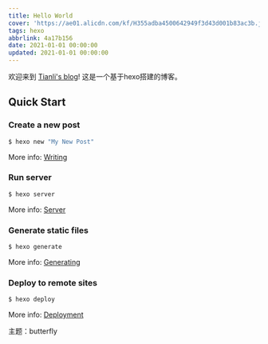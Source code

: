 ```yaml
---
title: Hello World
cover: 'https://ae01.alicdn.com/kf/H355adba4500642949f3d43d001b83ac3b.jpg'
tags: hexo
abbrlink: 4a17b156
date: 2021-01-01 00:00:00
updated: 2021-01-01 00:00:00
---
```

欢迎来到 [Tianli's blog](tianli-blog.club)! 这是一个基于hexo搭建的博客。
## Quick Start

### Create a new post

``` bash
$ hexo new "My New Post"
```

More info: [Writing](https://hexo.io/docs/writing.html)

### Run server

``` bash
$ hexo server
```

More info: [Server](https://hexo.io/docs/server.html)

### Generate static files

``` bash
$ hexo generate
```

More info: [Generating](https://hexo.io/docs/generating.html)

### Deploy to remote sites

``` bash
$ hexo deploy
```

More info: [Deployment](https://hexo.io/docs/one-command-deployment.html)

主题：butterfly

